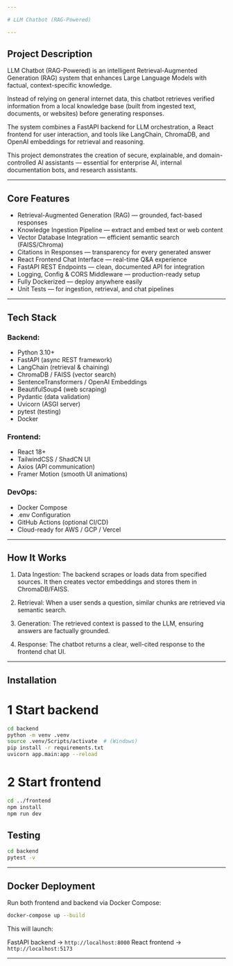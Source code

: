 ```yaml
---

# LLM Chatbot (RAG-Powered)

---
```


## Project Description

LLM Chatbot (RAG-Powered) is an intelligent Retrieval-Augmented Generation (RAG) system that enhances Large Language Models with factual, context-specific knowledge.

Instead of relying on general internet data, this chatbot retrieves verified information from a local knowledge base (built from ingested text, documents, or websites) before generating responses.

The system combines a FastAPI backend for LLM orchestration, a React frontend for user interaction, and tools like LangChain, ChromaDB, and OpenAI embeddings for retrieval and reasoning.

This project demonstrates the creation of secure, explainable, and domain-controlled AI assistants — essential for enterprise AI, internal documentation bots, and research assistants.

---

## Core Features

- Retrieval-Augmented Generation (RAG) — grounded, fact-based responses
- Knowledge Ingestion Pipeline — extract and embed text or web content
- Vector Database Integration — efficient semantic search (FAISS/Chroma)
- Citations in Responses — transparency for every generated answer
- React Frontend Chat Interface — real-time Q&A experience
- FastAPI REST Endpoints — clean, documented API for integration
- Logging, Config & CORS Middleware — production-ready setup
- Fully Dockerized — deploy anywhere easily
- Unit Tests — for ingestion, retrieval, and chat pipelines

---

## Tech Stack

### Backend:

 - Python 3.10+
 - FastAPI (async REST framework)
 - LangChain (retrieval & chaining)
 - ChromaDB / FAISS (vector search)
 - SentenceTransformers / OpenAI Embeddings
 - BeautifulSoup4 (web scraping)
 - Pydantic (data validation)
 - Uvicorn (ASGI server)
 - pytest (testing)
 - Docker

### Frontend:

 - React 18+
 - TailwindCSS / ShadCN UI
 - Axios (API communication)
 - Framer Motion (smooth UI animations)

### DevOps:

 - Docker Compose
 - .env Configuration
 - GitHub Actions (optional CI/CD)
 - Cloud-ready for AWS / GCP / Vercel

---

## How It Works

1. Data Ingestion:
   The backend scrapes or loads data from specified sources.
   It then creates vector embeddings and stores them in ChromaDB/FAISS.

2. Retrieval:
   When a user sends a question, similar chunks are retrieved via semantic search.

3. Generation:
   The retrieved context is passed to the LLM, ensuring answers are factually grounded.

4. Response:
   The chatbot returns a clear, well-cited response to the frontend chat UI.

---

## Installation

# 1 Start backend

```bash
cd backend
python -m venv .venv
source .venv/Scripts/activate  # (Windows)
pip install -r requirements.txt
uvicorn app.main:app --reload
```

# 2 Start frontend

```bash
cd ../frontend
npm install
npm run dev
```

## Testing

```bash
cd backend
pytest -v
```

---

## Docker Deployment

Run both frontend and backend via Docker Compose:

```bash
docker-compose up --build
```

This will launch:

 FastAPI backend → `http://localhost:8000`
 React frontend → `http://localhost:5173`

---

